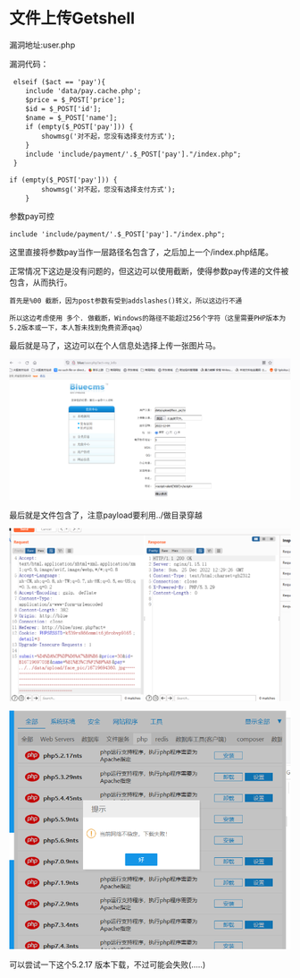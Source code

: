 # 文件上传Getshell

漏洞地址:user.php

漏洞代码：

```
 elseif ($act == 'pay'){
 	include 'data/pay.cache.php';
 	$price = $_POST['price'];
 	$id = $_POST['id'];
 	$name = $_POST['name'];
 	if (empty($_POST['pay'])) {
 		showmsg('对不起，您没有选择支付方式');
 	}
 	include 'include/payment/'.$_POST['pay']."/index.php";
 }
```

```
if (empty($_POST['pay'])) {
 		showmsg('对不起，您没有选择支付方式');
 	}
```

参数pay可控

```
include 'include/payment/'.$_POST['pay']."/index.php";
```

这里直接将参数pay当作一层路径名包含了，之后加上一个/index.php结尾。

正常情况下这边是没有问题的，但这边可以使用截断，使得参数pay传递的文件被包含，从而执行。

```
首先是%00 截断，因为post参数有受到addslashes()转义，所以这边行不通
```

```
所以这边考虑使用 多个. 做截断，Windows的路径不能超过256个字符（这里需要PHP版本为5.2版本或一下，本人暂未找到免费资源qaq）
```



最后就是马了，这边可以在个人信息处选择上传一张图片马。

![](头像上传.png)

最后就是文件包含了，注意payload要利用../做目录穿越

![](数据包.png)

![]({E[6JU0OIG4L8T7]K5}%R[0.png)

可以尝试一下这个5.2.17 版本下载，不过可能会失败(.....)